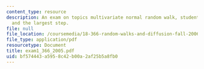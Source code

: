 ```yaml
---
content_type: resource
description: An exam on topics multivariate normal random walk, student random walk,
  and the largest step.
file: null
file_location: /coursemedia/18-366-random-walks-and-diffusion-fall-2006/bf574443a5958c42b00a2af25b5a8fb0_exam1_366_2005.pdf
file_type: application/pdf
resourcetype: Document
title: exam1_366_2005.pdf
uid: bf574443-a595-8c42-b00a-2af25b5a8fb0
---
```

